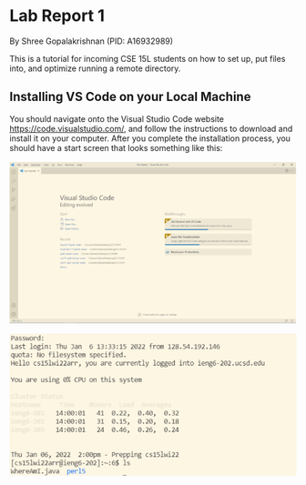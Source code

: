 # **Lab Report 1**
By Shree Gopalakrishnan (PID: A16932989)

This is a tutorial for incoming CSE 15L students on how to set up, put files into, and optimize running a remote directory.

## Installing VS Code on your Local Machine
You should navigate onto the Visual Studio Code website https://code.visualstudio.com/, and follow the instructions to download and install it on your computer. After you complete the installation process, you should have a start screen that looks something like this:

![Installing VS CODE](Installing_Vs_Code_LabR1.PNG)

![Image](Moving_Files_LabR1.PNG)


